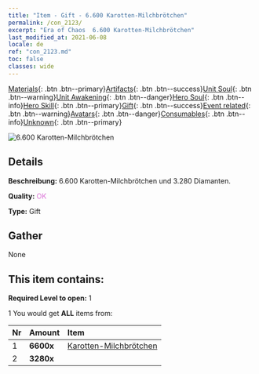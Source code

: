 ```yaml
---
title: "Item - Gift - 6.600 Karotten-Milchbrötchen"
permalink: /con_2123/
excerpt: "Era of Chaos  6.600 Karotten-Milchbrötchen"
last_modified_at: 2021-06-08
locale: de
ref: "con_2123.md"
toc: false
classes: wide
---
```

 [Materials](/ItemsDE/){: .btn .btn--primary}[Artifacts](/ItemsDE/Artifacts/){: .btn .btn--success}[Unit Soul](/ItemsDE/UnitSoul/){: .btn .btn--warning}[Unit Awakening](/ItemsDE/UnitAwakening/){: .btn .btn--danger}[Hero Soul](/ItemsDE/HeroSoul/){: .btn .btn--info}[Hero Skill](/ItemsDE/HeroSkill/){: .btn .btn--primary}[Gift](/ItemsDE/Gift/){: .btn .btn--success}[Event related](/ItemsDE/Events/){: .btn .btn--warning}[Avatars](/ItemsDE/Avatars/){: .btn .btn--danger}[Consumables](/ItemsDE/Consumables/){: .btn .btn--info}[Unknown](/ItemsDE/Unknown/){: .btn .btn--primary}

 ![6.600 Karotten-Milchbrötchen](/images/t/i_907590.png)

## Details
 **Beschreibung:** 6.600 Karotten-Milchbrötchen und 3.280 Diamanten.

 **Quality:** <span style="color: #DA70D6">OK</span>

 **Type:** Gift

## Gather

  None

## This item contains:

 **Required Level to open:** 1

 1 You would get **ALL** items  from:

  | Nr | Amount |     Item    |
  |:---|:-------|:------------|
  | 1 |  **6600x** | [Karotten-Milchbrötchen](/ItemsDE/con_2119/) |  | 
  | 2 |  **3280x** | <i class="fas fa-gem"/> |  | 
